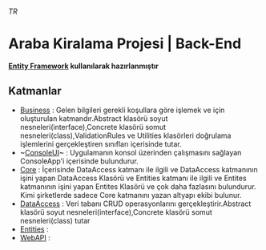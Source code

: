 ###### TR
# Araba Kiralama Projesi | Back-End
**[Entity Framework](https://docs.microsoft.com/tr-tr/ef/core/get-started) kullanılarak hazırlanmıştır**
## Katmanlar
- [Business](https://github.com/mfbilgin42/RentACarProject/tree/RentACarProject/Business) : Gelen bilgileri gerekli koşullara göre işlemek ve için oluşturulan katmandır.Abstract klasörü soyut nesneleri(interface),Concrete klasörü somut nesneleri(class),ValidationRules ve Utilities klasörleri doğrulama işlemlerini gerçekleştiren sınıfları içerisinde tutar.
- ~[ConsoleUI](https://github.com/mfbilgin42/RentACarProject/tree/RentACarProject/ConsoleUI)~ : Uygulamanın konsol üzerinden çalışmasını sağlayan ConsoleApp'i içerisinde bulundurur.
- [Core](https://github.com/mfbilgin42/RentACarProject/tree/RentACarProject/Core) : İçerisinde DataAccess katmanı ile ilgili ve DataAccess katmanının işini yapan DataAccess Klasörü ve Entities katmanı ile ilgili ve Entites katmanının işini yapan Entites Klasörü ve çok daha fazlasını bulundurur. Kimi şirketlerde sadece Core katmanını yazan altyapı ekibi bulunur.
- [DataAccess](https://github.com/mfbilgin42/RentACarProject/tree/RentACarProject/DataAccess) : Veri tabanı CRUD operasyonlarını gerçekleştirir.Abstract klasörü soyut nesneleri(interface),Concrete klasörü somut nesneleri(class) tutar
- [Entities](https://github.com/mfbilgin42/RentACarProject/tree/RentACarProject/Entities) :
- [WebAPI](https://github.com/mfbilgin42/RentACarProject/tree/RentACarProject/WebAPI) :
